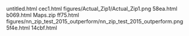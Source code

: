untitled.html
cec1.html
figures/Actual_Zip1/Actual_Zip1.png
58ea.html
b069.html
Maps.zip
ff75.html
figures/nn_zip_test_2015_outperform/nn_zip_test_2015_outperform.png
5f4e.html
14cbf.html
